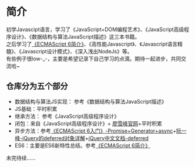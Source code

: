 # 简介

初学Javascipt语言，学习了《JavaScript+DOM编程艺术》、《JavaScript高级程序设计》、《数据结构与算法JavaScript描述》这三本书籍。<br>
之后学习了[《ECMAScript 6简介》](http://es6.ruanyifeng.com/#docs/intro)、《高性能Javascript》、《Javascript语言精髓》、《Javascript设计模式》、《深入浅出NodeJs》等。<br>
有些例子很low-_-，主要是希望记录下自己学习的点滴。期待一起进步，共同交流哈~


## 仓库分为五个部分
- 数据结构与算法JS实现： 参考《数据结构与算法JavaScript描述》
- JS基础：平时积累
- 继承方法： 参考《JavaScript高级程序设计》
- 闭包：来自《JavaScript高级程序设计》+ [廖雪峰官网](http://www.liaoxuefeng.com/wiki/001434446689867b27157e896e74d51a89c25cc8b43bdb3000/00143449934543461c9d5dfeeb848f5b72bd012e1113d15000)+平时积累
- 异步方法：参考[《ECMAScript 6入门》-Promise+Generator+async](http://es6.ruanyifeng.com/#docs/promise)+[阮一峰-jQuery的deferred对象详解](http://www.css88.com/jqapi-1.9/promise/)+[jQuery中文文档-deferred](http://www.css88.com/jqapi-1.9/category/deferred-object/)<br>
- ES6：主要是ES6新特性总结。参考[《ECMAScript 6简介》](http://es6.ruanyifeng.com/#docs/intro)

未完待续……




